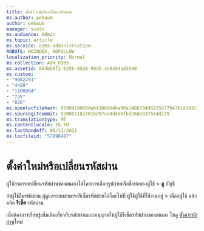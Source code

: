 ```yaml
---
title: ตั้งค่าใหม่หรือเปลี่ยนรหัสผ่าน
ms.author: pebaum
author: pebaum
manager: scotv
ms.audience: Admin
ms.topic: article
ms.service: o365-administration
ROBOTS: NOINDEX, NOFOLLOW
localization_priority: Normal
ms.collection: Adm_O365
ms.assetid: 063b56f2-625b-4520-99db-4e92941d3940
ms.custom:
- "9002291"
- "4428"
- "1100004"
- "735"
- "826"
ms.openlocfilehash: 859042d068da6410b6b46a90a14887949825567794361d262c190149530d708b
ms.sourcegitcommit: 920051182781bd97ce4d4d6fbd268cb37b84d239
ms.translationtype: MT
ms.contentlocale: th-TH
ms.lasthandoff: 08/11/2021
ms.locfileid: "57898487"
---
```

# <a name="reset-or-change-passwords"></a>ตั้งค่าใหม่หรือเปลี่ยนรหัสผ่าน

ผู้ใช้สามารถเปลี่ยนรหัสผ่านของตนเองได้โดยการเลือกรูปถ่ายหรือชื่อย่อของผู้ใช้ > **ดู** บัญชี
  
ถ้าผู้ใช้ลืมรหัสผ่าน ผู้ดูแลระบบสามารถรีเซ็ตรหัสผ่านได้โดยไปที่ ผู้ใช้ผู้ใช้ที่ใช้งานอยู่  >  [](https://portal.office.com/adminportal/home#/users)เลือกผู้ใช้ แล้วคลิก **รีเซ็ต** รหัสผ่าน
  
เมื่อต้องการเรียนรู้เพิ่มเติมเกี่ยวกับรหัสผ่านและอนุญาตให้ผู้ใช้รีเซ็ตรหัสผ่านของตนเอง ให้ดู [ตั้งค่ารหัสผ่าน](https://docs.microsoft.com/microsoft-365/admin/add-users/reset-passwords)ใหม่
